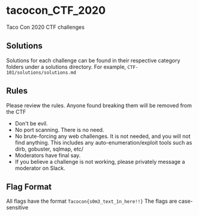 # tacocon_CTF_2020
Taco Con 2020 CTF challenges

## Solutions
Solutions for each challenge can be found in their respective category folders under a solutions  directory. For example, `CTF-101/solutions/solutions.md`

## Rules 
Please review the rules. Anyone found breaking them will be removed from the CTF

* Don't be evil.
* No port scanning. There is no need.
* No brute-forcing any web challenges. It is not needed, and you will not find anything. This includes any auto-enumeration/exploit tools such as dirb, gobuster, sqlmap, etc/
* Moderators have final say.
* If you believe a challenge is not working, please privately message a moderator on Slack.

## Flag Format
All flags have the format `Tacocon{s0m3_text_1n_here!!}`
The flags are case-sensitive